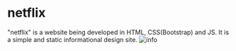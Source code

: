 # netflix
"netflix" is a website being developed in HTML, CSS(Bootstrap) and JS. It is a simple and static informational design site.
![info](https://user-images.githubusercontent.com/91914773/155771954-595db011-4315-4294-81ff-fbab1f6310cc.PNG)
